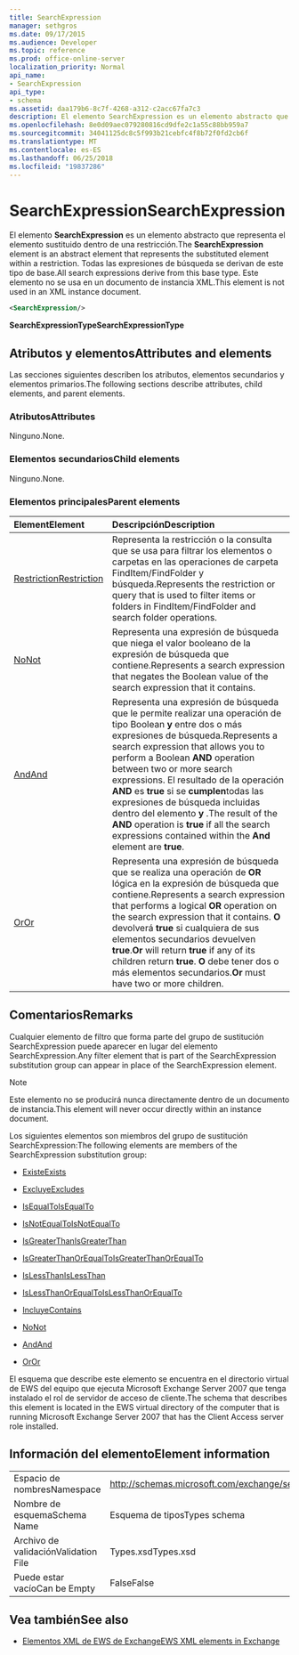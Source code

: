 ```yaml
---
title: SearchExpression
manager: sethgros
ms.date: 09/17/2015
ms.audience: Developer
ms.topic: reference
ms.prod: office-online-server
localization_priority: Normal
api_name:
- SearchExpression
api_type:
- schema
ms.assetid: daa179b6-8c7f-4268-a312-c2acc67fa7c3
description: El elemento SearchExpression es un elemento abstracto que representa el elemento sustituido dentro de una restricción. Todas las expresiones de búsqueda se derivan de este tipo de base. Este elemento no se usa en un documento de instancia XML.
ms.openlocfilehash: 8e0d09aec079280816cd9dfe2c1a55c88bb959a7
ms.sourcegitcommit: 34041125dc8c5f993b21cebfc4f8b72f0fd2cb6f
ms.translationtype: MT
ms.contentlocale: es-ES
ms.lasthandoff: 06/25/2018
ms.locfileid: "19837286"
---
```

# <a name="searchexpression"></a><span data-ttu-id="84767-105">SearchExpression</span><span class="sxs-lookup"><span data-stu-id="84767-105">SearchExpression</span></span>

<span data-ttu-id="84767-106">El elemento **SearchExpression** es un elemento abstracto que representa el elemento sustituido dentro de una restricción.</span><span class="sxs-lookup"><span data-stu-id="84767-106">The **SearchExpression** element is an abstract element that represents the substituted element within a restriction.</span></span> <span data-ttu-id="84767-107">Todas las expresiones de búsqueda se derivan de este tipo de base.</span><span class="sxs-lookup"><span data-stu-id="84767-107">All search expressions derive from this base type.</span></span> <span data-ttu-id="84767-108">Este elemento no se usa en un documento de instancia XML.</span><span class="sxs-lookup"><span data-stu-id="84767-108">This element is not used in an XML instance document.</span></span> 
  
```xml
<SearchExpression/>
```

 <span data-ttu-id="84767-109">**SearchExpressionType**</span><span class="sxs-lookup"><span data-stu-id="84767-109">**SearchExpressionType**</span></span>
## <a name="attributes-and-elements"></a><span data-ttu-id="84767-110">Atributos y elementos</span><span class="sxs-lookup"><span data-stu-id="84767-110">Attributes and elements</span></span>

<span data-ttu-id="84767-111">Las secciones siguientes describen los atributos, elementos secundarios y elementos primarios.</span><span class="sxs-lookup"><span data-stu-id="84767-111">The following sections describe attributes, child elements, and parent elements.</span></span>
  
### <a name="attributes"></a><span data-ttu-id="84767-112">Atributos</span><span class="sxs-lookup"><span data-stu-id="84767-112">Attributes</span></span>

<span data-ttu-id="84767-113">Ninguno.</span><span class="sxs-lookup"><span data-stu-id="84767-113">None.</span></span>
  
### <a name="child-elements"></a><span data-ttu-id="84767-114">Elementos secundarios</span><span class="sxs-lookup"><span data-stu-id="84767-114">Child elements</span></span>

<span data-ttu-id="84767-115">Ninguno.</span><span class="sxs-lookup"><span data-stu-id="84767-115">None.</span></span>
  
### <a name="parent-elements"></a><span data-ttu-id="84767-116">Elementos principales</span><span class="sxs-lookup"><span data-stu-id="84767-116">Parent elements</span></span>

|<span data-ttu-id="84767-117">**Element**</span><span class="sxs-lookup"><span data-stu-id="84767-117">**Element**</span></span>|<span data-ttu-id="84767-118">**Descripción**</span><span class="sxs-lookup"><span data-stu-id="84767-118">**Description**</span></span>|
|:-----|:-----|
|[<span data-ttu-id="84767-119">Restriction</span><span class="sxs-lookup"><span data-stu-id="84767-119">Restriction</span></span>](restriction.md) <br/> |<span data-ttu-id="84767-120">Representa la restricción o la consulta que se usa para filtrar los elementos o carpetas en las operaciones de carpeta FindItem/FindFolder y búsqueda.</span><span class="sxs-lookup"><span data-stu-id="84767-120">Represents the restriction or query that is used to filter items or folders in FindItem/FindFolder and search folder operations.</span></span>  <br/> |
|[<span data-ttu-id="84767-121">No</span><span class="sxs-lookup"><span data-stu-id="84767-121">Not</span></span>](not.md) <br/> |<span data-ttu-id="84767-122">Representa una expresión de búsqueda que niega el valor booleano de la expresión de búsqueda que contiene.</span><span class="sxs-lookup"><span data-stu-id="84767-122">Represents a search expression that negates the Boolean value of the search expression that it contains.</span></span>  <br/> |
|[<span data-ttu-id="84767-123">And</span><span class="sxs-lookup"><span data-stu-id="84767-123">And</span></span>](and.md) <br/> |<span data-ttu-id="84767-124">Representa una expresión de búsqueda que le permite realizar una operación de tipo Boolean **y** entre dos o más expresiones de búsqueda.</span><span class="sxs-lookup"><span data-stu-id="84767-124">Represents a search expression that allows you to perform a Boolean **AND** operation between two or more search expressions.</span></span> <span data-ttu-id="84767-125">El resultado de la operación **AND** es **true** si se **cumplen**todas las expresiones de búsqueda incluidas dentro del elemento **y** .</span><span class="sxs-lookup"><span data-stu-id="84767-125">The result of the **AND** operation is **true** if all the search expressions contained within the **And** element are **true**.</span></span>  <br/> |
|[<span data-ttu-id="84767-126">Or</span><span class="sxs-lookup"><span data-stu-id="84767-126">Or</span></span>](or.md) <br/> |<span data-ttu-id="84767-127">Representa una expresión de búsqueda que se realiza una operación de **OR** lógica en la expresión de búsqueda que contiene.</span><span class="sxs-lookup"><span data-stu-id="84767-127">Represents a search expression that performs a logical **OR** operation on the search expression that it contains.</span></span> <span data-ttu-id="84767-128">**O** devolverá **true** si cualquiera de sus elementos secundarios devuelven **true**.</span><span class="sxs-lookup"><span data-stu-id="84767-128">**Or** will return **true** if any of its children return **true**.</span></span> <span data-ttu-id="84767-129">**O** debe tener dos o más elementos secundarios.</span><span class="sxs-lookup"><span data-stu-id="84767-129">**Or** must have two or more children.</span></span>  <br/> |
   
## <a name="remarks"></a><span data-ttu-id="84767-130">Comentarios</span><span class="sxs-lookup"><span data-stu-id="84767-130">Remarks</span></span>

<span data-ttu-id="84767-131">Cualquier elemento de filtro que forma parte del grupo de sustitución SearchExpression puede aparecer en lugar del elemento SearchExpression.</span><span class="sxs-lookup"><span data-stu-id="84767-131">Any filter element that is part of the SearchExpression substitution group can appear in place of the SearchExpression element.</span></span>
  
> [!NOTE]
> <span data-ttu-id="84767-132">Este elemento no se producirá nunca directamente dentro de un documento de instancia.</span><span class="sxs-lookup"><span data-stu-id="84767-132">This element will never occur directly within an instance document.</span></span> 
  
<span data-ttu-id="84767-133">Los siguientes elementos son miembros del grupo de sustitución SearchExpression:</span><span class="sxs-lookup"><span data-stu-id="84767-133">The following elements are members of the SearchExpression substitution group:</span></span>
  
- [<span data-ttu-id="84767-134">Existe</span><span class="sxs-lookup"><span data-stu-id="84767-134">Exists</span></span>](exists.md)
    
- [<span data-ttu-id="84767-135">Excluye</span><span class="sxs-lookup"><span data-stu-id="84767-135">Excludes</span></span>](excludes.md)
    
- [<span data-ttu-id="84767-136">IsEqualTo</span><span class="sxs-lookup"><span data-stu-id="84767-136">IsEqualTo</span></span>](isequalto.md)
    
- [<span data-ttu-id="84767-137">IsNotEqualTo</span><span class="sxs-lookup"><span data-stu-id="84767-137">IsNotEqualTo</span></span>](isnotequalto.md)
    
- [<span data-ttu-id="84767-138">IsGreaterThan</span><span class="sxs-lookup"><span data-stu-id="84767-138">IsGreaterThan</span></span>](isgreaterthan.md)
    
- [<span data-ttu-id="84767-139">IsGreaterThanOrEqualTo</span><span class="sxs-lookup"><span data-stu-id="84767-139">IsGreaterThanOrEqualTo</span></span>](isgreaterthanorequalto.md)
    
- [<span data-ttu-id="84767-140">IsLessThan</span><span class="sxs-lookup"><span data-stu-id="84767-140">IsLessThan</span></span>](islessthan.md)
    
- [<span data-ttu-id="84767-141">IsLessThanOrEqualTo</span><span class="sxs-lookup"><span data-stu-id="84767-141">IsLessThanOrEqualTo</span></span>](islessthanorequalto.md)
    
- [<span data-ttu-id="84767-142">Incluye</span><span class="sxs-lookup"><span data-stu-id="84767-142">Contains</span></span>](contains.md)
    
- [<span data-ttu-id="84767-143">No</span><span class="sxs-lookup"><span data-stu-id="84767-143">Not</span></span>](not.md)
    
- [<span data-ttu-id="84767-144">And</span><span class="sxs-lookup"><span data-stu-id="84767-144">And</span></span>](and.md)
    
- [<span data-ttu-id="84767-145">Or</span><span class="sxs-lookup"><span data-stu-id="84767-145">Or</span></span>](or.md)
    
<span data-ttu-id="84767-146">El esquema que describe este elemento se encuentra en el directorio virtual de EWS del equipo que ejecuta Microsoft Exchange Server 2007 que tenga instalado el rol de servidor de acceso de cliente.</span><span class="sxs-lookup"><span data-stu-id="84767-146">The schema that describes this element is located in the EWS virtual directory of the computer that is running Microsoft Exchange Server 2007 that has the Client Access server role installed.</span></span>
  
## <a name="element-information"></a><span data-ttu-id="84767-147">Información del elemento</span><span class="sxs-lookup"><span data-stu-id="84767-147">Element information</span></span>

|||
|:-----|:-----|
|<span data-ttu-id="84767-148">Espacio de nombres</span><span class="sxs-lookup"><span data-stu-id="84767-148">Namespace</span></span>  <br/> |http://schemas.microsoft.com/exchange/services/2006/types  <br/> |
|<span data-ttu-id="84767-149">Nombre de esquema</span><span class="sxs-lookup"><span data-stu-id="84767-149">Schema Name</span></span>  <br/> |<span data-ttu-id="84767-150">Esquema de tipos</span><span class="sxs-lookup"><span data-stu-id="84767-150">Types schema</span></span>  <br/> |
|<span data-ttu-id="84767-151">Archivo de validación</span><span class="sxs-lookup"><span data-stu-id="84767-151">Validation File</span></span>  <br/> |<span data-ttu-id="84767-152">Types.xsd</span><span class="sxs-lookup"><span data-stu-id="84767-152">Types.xsd</span></span>  <br/> |
|<span data-ttu-id="84767-153">Puede estar vacío</span><span class="sxs-lookup"><span data-stu-id="84767-153">Can be Empty</span></span>  <br/> |<span data-ttu-id="84767-154">False</span><span class="sxs-lookup"><span data-stu-id="84767-154">False</span></span>  <br/> |
   
## <a name="see-also"></a><span data-ttu-id="84767-155">Vea también</span><span class="sxs-lookup"><span data-stu-id="84767-155">See also</span></span>



- [<span data-ttu-id="84767-156">Elementos XML de EWS de Exchange</span><span class="sxs-lookup"><span data-stu-id="84767-156">EWS XML elements in Exchange</span></span>](ews-xml-elements-in-exchange.md)

